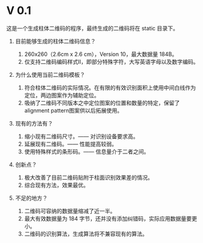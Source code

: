# V 0.1
这是一个生成柱体二维码的程序，最终生成的二维码将在 static 目录下。

1. 目前能够生成的柱体二维码信息？

   1. 260x260（2.6cm x 2.6 cm），Version 10，最大数据量 184B。
   2. 仅支持二维码编码样式Ⅱ，即部分特殊字符，大写英语字母以及数字编码。

2. 为什么使用当前二维码模板？
   1. 符合柱体二维码的实际情况。在有限的有效识别面积上使用中间白线作为定位，两边图案作为辅助定位。
   2. 吸纳了二维码不同版本之中定位图案的位置和数量的特定，保留了alignment pattern图案供以后拓展使用。

3. 现有的方法有？
   1. 缩小现有二维码尺寸。—— 对识别设备要求高。
   2. 延展现有二维码。—— 性能提高较弱。
   3. 使用特殊样式的条形码。—— 信息量介于二者之间。

4. 创新点？
   1. 极大改善了目前二维码贴附于柱面识别效果差的情况。
   2. 综合现有方法，效果最优。

5. 不足的地方？
   1.  二维码可容纳的数据量缩减了近一半。
   2.  最大有效数据量为 184 字节，还并没有添加纠错码，实际应用数据量要更小。
   3.  二维码的识别算法，生成算法将不兼容现有的算法。